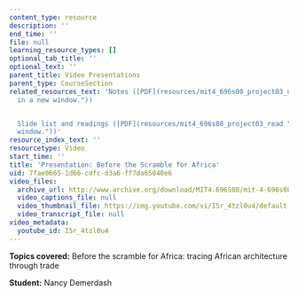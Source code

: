 ```yaml
---
content_type: resource
description: ''
end_time: ''
file: null
learning_resource_types: []
optional_tab_title: ''
optional_text: ''
parent_title: Video Presentations
parent_type: CourseSection
related_resources_text: 'Notes ([PDF](resources/mit4_696s08_project03_notes "Open
  in a new window."))


  Slide list and readings ([PDF](resources/mit4_696s08_project03_read "Open in a new
  window."))'
resource_index_text: ''
resourcetype: Video
start_time: ''
title: 'Presentation: Before the Scramble for Africa'
uid: 7fae0665-1d60-cdfc-d3a6-ff7da65040e6
video_files:
  archive_url: http://www.archive.org/download/MIT4.696S08/mit-4-696s08-nancy-demerdash_300k.mp4
  video_captions_file: null
  video_thumbnail_file: https://img.youtube.com/vi/I5r_4tzl0u4/default.jpg
  video_transcript_file: null
video_metadata:
  youtube_id: I5r_4tzl0u4
---
```


**Topics covered:** Before the scramble for Africa: tracing African architecture through trade

**Student:** Nancy Demerdash